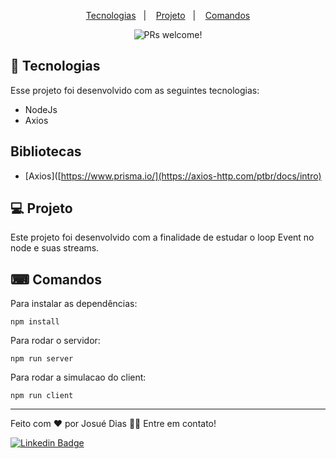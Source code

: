 <p align="center">
  <a href="#-tecnologias">Tecnologias</a>&nbsp;&nbsp;&nbsp;|&nbsp;&nbsp;&nbsp;
  <a href="#-projeto">Projeto</a>&nbsp;&nbsp;&nbsp;|&nbsp;&nbsp;&nbsp;
  <a href="#-comandos">Comandos</a>
</p>

<p align="center">
 <img src="https://img.shields.io/static/v1?label=PRs&message=welcome&color=49AA26&labelColor=000000" alt="PRs welcome!" />
</p>

## 🚀 Tecnologias
Esse projeto foi desenvolvido com as seguintes tecnologias:

- NodeJs
- Axios



## Bibliotecas
- [Axios]([https://www.prisma.io/](https://axios-http.com/ptbr/docs/intro)


## 💻 Projeto

 Este projeto foi desenvolvido com a finalidade de estudar o loop Event no node e suas streams.
 

## ⌨ Comandos

Para instalar as dependências:

``` npm install  ```

Para rodar o servidor: 

``` npm run server  ```

Para rodar a simulacao do client:

``` npm run client  ```

 ---

<p>Feito com ❤️ por Josué Dias 👋🏽 Entre em contato!</p>

[![Linkedin Badge](https://img.shields.io/badge/-Josuedias-blue?style=flat-square&logo=Linkedin&logoColor=white&link=https://https://www.linkedin.com/in/nycole-xavier-641271202/)](https://www.linkedin.com/in/josué-dias-271458224/)
